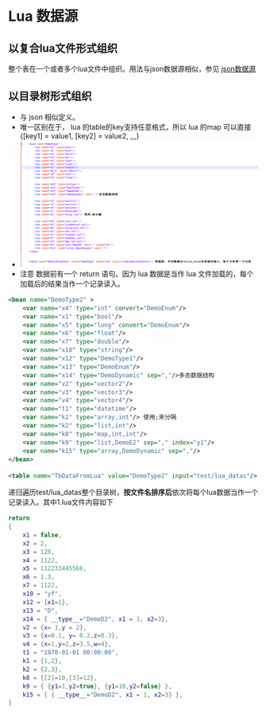 [//]: # (Author: bug)
[//]: # (Date: 2020-11-01 16:26:41)

# Lua 数据源

## 以复合lua文件形式组织

整个表在一个或者多个lua文件中组织。用法与json数据源相似，参见 [json数据源](./data_json.md)

## 以目录树形式组织

* 与 json 相似定义。  
* 唯一区别在于， lua 的table的key支持任意格式，所以 lua 的map 可以直接  {[key1] = value1, [key2] = value2, ,,,}
* ![如图](images/adv/def_42.png)  
* 注意 数据前有一个  return 语句。因为 lua 数据是当作 lua 文件加载的，每个加载后的结果当作一个记录读入。

```xml
<bean name="DemoType2" >
	<var name="x4" type="int" convert="DemoEnum"/>
	<var name="x1" type="bool"/>
	<var name="x5" type="long" convert="DemoEnum"/>
	<var name="x6" type="float"/>
	<var name="x7" type="double"/>
	<var name="x10" type="string"/>
	<var name="x12" type="DemoType1"/>
	<var name="x13" type="DemoEnum"/>
	<var name="x14" type="DemoDynamic" sep=","/>多态数据结构
	<var name="v2" type="vector2"/>
	<var name="v3" type="vector3"/>
	<var name="v4" type="vector4"/>
	<var name="t1" type="datetime"/>
	<var name="k1" type="array,int"/> 使用;来分隔
	<var name="k2" type="list,int"/>
	<var name="k8" type="map,int,int"/>
	<var name="k9" type="list,DemoE2" sep="," index="y1"/>
	<var name="k15" type="array,DemoDynamic" sep=","/> 
</bean>

<table name="TbDataFromLua" value="DemoType2" input="test/lua_datas"/> 
```

递归遍历test/lua_datas整个目录树，**按文件名排序后**依次将每个lua数据当作一个记录读入。其中1.lua文件内容如下


```lua
return 
{
	x1 = false,
	x2 = 2,
	x3 = 128,
	x4 = 1122,
	x5 = 112233445566,
	x6 = 1.3,
	x7 = 1122,
	x10 = "yf",
	x12 = {x1=1},
	x13 = "D",
	x14 = { __type__="DemoD2", x1 = 1, x2=3},
	v2 = {x= 1,y = 2},
	v3 = {x=0.1, y= 0.2,z=0.3},
	v4 = {x=1,y=2,z=3.5,w=4},
	t1 = "1970-01-01 00:00:00",
	k1 = {1,2},
	k2 = {2,3},
	k8 = {[2]=10,[3]=12},
	k9 = { {y1=1,y2=true}, {y1=10,y2=false} },
	k15 = { { __type__="DemoD2", x1 = 1, x2=3} },
}
```